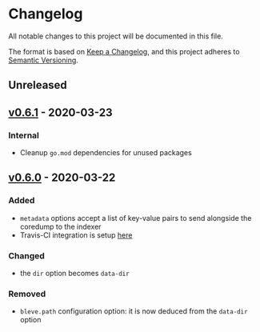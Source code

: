 # Changelog
All notable changes to this project will be documented in this file.

The format is based on [Keep a Changelog](https://keepachangelog.com/en/1.0.0/),
and this project adheres to [Semantic Versioning](https://semver.org/spec/v2.0.0.html).

## Unreleased

## [v0.6.1](https://github.com/elwinar/rcoredump/releases/tag/v0.6.1) - 2020-03-23
### Internal
- Cleanup `go.mod` dependencies for unused packages

## [v0.6.0](https://github.com/elwinar/rcoredump/releases/tag/v0.6.0) - 2020-03-22
### Added
- `metadata` options accept a list of key-value pairs to send alongside the coredump to the indexer
- Travis-CI integration is setup [here](https://travis-ci.org/github/elwinar/rcoredump)
### Changed
- the `dir` option becomes `data-dir`
### Removed
- `bleve.path` configuration option: it is now deduced from the `data-dir` option
